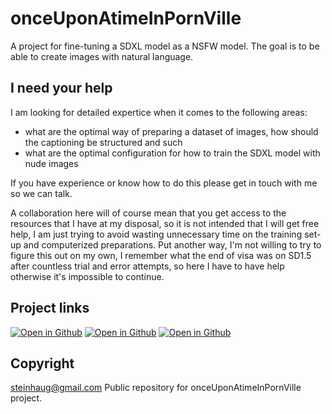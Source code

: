 # onceUponAtimeInPornVille

A project for fine-tuning a SDXL model as a NSFW model. The goal is to be able to create images with natural language.

## I need your help

I am looking for detailed expertice when it comes to the following areas:

- what are the optimal way of preparing a dataset of images, how should the captioning be structured and such
- what are the optimal configuration for how to train the SDXL model with nude images

If you have experience or know how to do this please get in touch with me so we can talk.

A collaboration here will of course mean that you get access to the resources that I have at my disposal, so it is not intended that I will get free help, I am just trying to avoid wasting unnecessary time on the training set-up and computerized preparations. Put another way, I'm not willing to try to figure this out on my own, I remember what the end of visa was on SD1.5 after countless trial and error attempts, so here I have to have help otherwise it's impossible to continue.

## Project links

<a href="https://github.com/steinhaug/onceUponAtimeInPornVille" rel="nofollow"><img alt="Open in Github" src="https://img.shields.io/badge/onceUponAtimeInPornVille-GitHub-blue?logo=github" style="max-width: 100%;"></a> <a href="https://huggingface.co/datasets/steinhaug/onceUponAtimeInPornVille" rel="nofollow"><img alt="Open in Github" src="https://img.shields.io/badge/%F0%9F%A4%97onceUponAtimeInPornVille-Huggingface--dataset-lightgrey" style="max-width: 100%;"></a> <a href="https://huggingface.co/steinhaug/onceUponAtimeInPornVille" rel="nofollow"><img alt="Open in Github" src="https://img.shields.io/badge/%F0%9F%A4%97onceUponAtimeInPornVille-Huggingface--model-lightgrey" style="max-width: 100%;"></a>

## Copyright

[steinhaug@gmail.com](steinhaug@gmail.com)
Public repository for onceUponAtimeInPornVille project.
